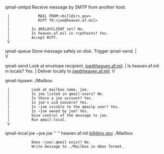 qmail-smtpd     Receive message by SMTP from another host:
                   
     |             MAIL FROM:<bill@irs.gov>
     |             RCPT TO:<joe@heaven.af.mil>
     |          
     |          Is $RELAYCLIENT set? No.
     |          Is heaven.af.mil in rcpthosts? Yes.
     |          Accept RCPT.  
     V             
                   
qmail-queue     Store message safely on disk.
                Trigger qmail-send.
     |             
     V             
                   
qmail-send      Look at envelope recipient, joe@heaven.af.mil.
     |          Is heaven.af.mil in locals? Yes.
     |          Deliver locally to joe@heaven.af.mil.
     V          
                   
qmail-lspawn ./Mailbox
                   
     |          Look at mailbox name, joe.
     |          Is joe listed in qmail-users? No.
     |          Is there a joe account? Yes.
     |          Is joe's uid nonzero? Yes.
     |          Is ~joe visible to the qmailp user? Yes.
     |          Is ~joe owned by joe? Yes.
     |          Give control of the message to joe.
     |          Run qmail-local.
     V          
                   
qmail-local joe ~joe joe '' '' heaven.af.mil bill@irs.gov ./Mailbox
                   
                Does ~joe/.qmail exist? No.
                Write message to ./Mailbox in mbox format.
